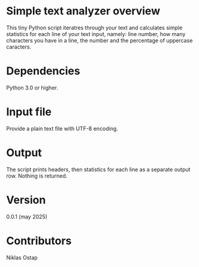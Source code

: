 # Simple text analyzer overview

This tiny Python script iteratres through your text and calculates simple statistics for each line of your text input, namely: line number, how many characters you have in a line, the number and the percentage of uppercase caracters. 

# Dependencies

Python 3.0 or higher.

# Input file 

Provide a plain text file with UTF-8 encoding.

# Output

The script prints headers, then statistics for each line as a separate output row. Nothing is returned.

# Version

0.0.1 (may 2025)

# Contributors

Niklas
Ostap


